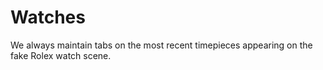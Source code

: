 # Watches
We always maintain tabs on the most recent timepieces appearing on the fake Rolex watch scene.
